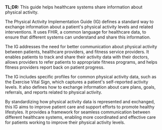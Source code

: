 **TL;DR:** This guide helps healthcare systems share information about physical activity.

The Physical Activity Implementation Guide (IG) defines a standard way to exchange information about a patient's physical activity levels and related interventions. It uses FHIR, a common language for healthcare data, to ensure that different systems can understand and share this information.

The IG addresses the need for better communication about physical activity between patients, healthcare providers, and fitness service providers. It enables patients to track and share their activity data with their doctors, allows providers to refer patients to appropriate fitness programs, and helps fitness providers report back on patient progress.

The IG includes specific profiles for common physical activity data, such as the Exercise Vital Sign, which captures a patient's self-reported activity levels. It also defines how to exchange information about care plans, goals, referrals, and reports related to physical activity.

By standardizing how physical activity data is represented and exchanged, this IG aims to improve patient care and support efforts to promote healthy lifestyles. It provides a framework for seamless communication between different healthcare systems, enabling more coordinated and effective care for patients working to improve their physical activity levels. 
